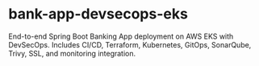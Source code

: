 # bank-app-devsecops-eks
End-to-end Spring Boot Banking App deployment on AWS EKS with DevSecOps. Includes CI/CD, Terraform, Kubernetes, GitOps, SonarQube, Trivy, SSL, and monitoring integration.
